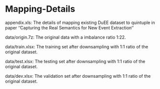 # Mapping-Details
appendix.xls: The details of mapping existing DuEE dataset to quintuple in paper ‘’Capturing the Real Semantics for New Event Extraction‘’

data/origin.7z: The original data with a imbalance ratio 1:22.

data/train.xlsx: The training set after downsampling with 1:1 ratio of the original dataset.

data/test.xlsx: The testing set after downsampling with 1:1 ratio of the original dataset.

data/dev.xlsx: The validation set after downsampling with 1:1 ratio of the original dataset.
